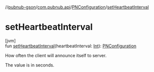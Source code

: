 //[pubnub-gson](../../../index.md)/[com.pubnub.api](../index.md)/[PNConfiguration](index.md)/[setHeartbeatInterval](set-heartbeat-interval.md)

# setHeartbeatInterval

[jvm]\
fun [setHeartbeatInterval](set-heartbeat-interval.md)(heartbeatInterval: [Int](https://kotlinlang.org/api/latest/jvm/stdlib/kotlin/-int/index.html)): [PNConfiguration](index.md)

How often the client will announce itself to server.

The value is in seconds.

